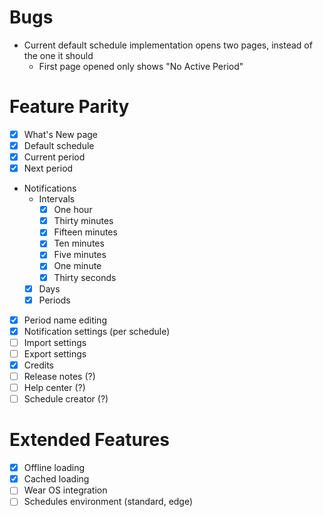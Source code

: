 # Bugs

- Current default schedule implementation opens two pages, instead of the one it should
  - First page opened only shows "No Active Period"

# Feature Parity

- [x] What's New page
- [x] Default schedule
- [x] Current period
- [x] Next period
- Notifications
  - Intervals
    - [x] One hour
    - [x] Thirty minutes
    - [x] Fifteen minutes
    - [x] Ten minutes
    - [x] Five minutes
    - [x] One minute
    - [x] Thirty seconds
  - [x] Days
  - [x] Periods
- [x] Period name editing
- [x] Notification settings (per schedule)
- [ ] Import settings
- [ ] Export settings
- [x] Credits
- [ ] Release notes (?)
- [ ] Help center (?)
- [ ] Schedule creator (?)

# Extended Features

- [x] Offline loading
- [x] Cached loading
- [ ] Wear OS integration
- [ ] Schedules environment (standard, edge)
